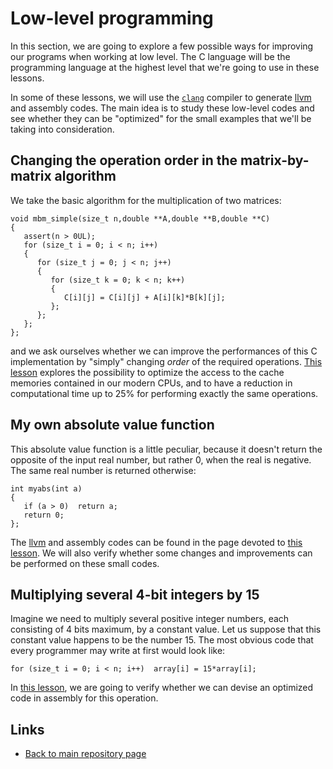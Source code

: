 
# Low-level programming

In this section, we are going to explore a few possible
ways for improving our programs when working at low level.
The C language will be the programming language at the highest
level that we're going to use in these lessons. 

In some of these lessons, we will use the 
[```clang```](https://clang.llvm.org) compiler to generate
[llvm](https://llvm.org) and assembly codes. The main idea is 
to study these low-level codes and see whether they can be 
"optimized" for the small examples that we'll be taking into 
consideration.

## Changing the operation order in the matrix-by-matrix algorithm

We take the basic algorithm for the multiplication of two matrices:

	void mbm_simple(size_t n,double **A,double **B,double **C)
	{
	   assert(n > 0UL);
	   for (size_t i = 0; i < n; i++)
	   {
	      for (size_t j = 0; j < n; j++)
	      {  
	         for (size_t k = 0; k < n; k++)
	         {  
	            C[i][j] = C[i][j] + A[i][k]*B[k][j];
	         };
	      };
	   };
	};

and we ask ourselves whether we can improve the performances of
this C implementation by "simply" changing *order* of the required 
operations. [This lesson](./matrix-by-matrix.md) explores the 
possibility to optimize the access to the cache memories contained 
in our modern CPUs, and to have a reduction in computational time 
up to 25% for performing exactly the same operations.

## My own absolute value function

This absolute value function is a little peculiar, because
it doesn't return the opposite of the input real number,
but rather 0, when the real is negative. The same real number
is returned otherwise:

	int myabs(int a)
	{
	   if (a > 0)  return a;
	   return 0;
	};


The [llvm](https://llvm.org) and assembly codes can be found 
in the page devoted to [this lesson](./myabs.md). We will also 
verify whether some changes and improvements can be performed
on these small codes.

## Multiplying several 4-bit integers by 15

Imagine we need to multiply several positive integer numbers,
each consisting of 4 bits maximum, by a constant value. Let 
us suppose that this constant value happens to be the number 15.
The most obvious code that every programmer may write at 
first would look like:

	for (size_t i = 0; i < n; i++)  array[i] = 15*array[i];

In [this lesson](./xfifteen.md), we are going to verify whether
we can devise an optimized code in assembly for this operation.

## Links

* [Back to main repository page](../README.md)

